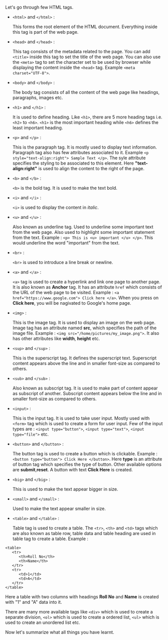 
Let's go through few HTML tags.

* `<html>` and `</html>` :

   This forms the root element of the HTML document. Everything inside this tag is part of the web page.

* `<head>` and `</head>` :

    This tag consists of the metadata related to the page. You can add `<title>` inside this tag to set the title of the web page. You can also use the `<meta>` tag to set the character set to be used by browser while displaying the content inside the `<head>` tag. Example `<meta charset="UTF-8">`.
    
* `<body>` and `</body>` :

   The body tag consists of all the content of the web page like headings, paragraphs, images etc. 
   
* `<h1>` and `</h1>` :

   It is used to define heading. Like `<h1>`, there are 5 more heading tags i.e. `<h2>` to `<h6>`. `<h1>` is the most important heading while `<h6>` defines the least important heading.
   
* `<p>` and `</p>` :

   This is the paragraph tag. It is mostly used to display text information. Paragraph tag also has few attributes associated to it. Example `<p style="text-align:right"> Sample Text </p>`. The syle attribute specifies the styling to be associated to this element. Here **"text-align:right"** is used to align the content to the right of the page.
   
* `<b>` and `</b>` :

   `<b>` is the bold tag. It is used to make the text bold.
   
* `<i>` and `</i>` :

   `<i>` is used to display the content in *italic*.
   
* `<u>` and `</u>` :

   Also known as underline tag. Used to underline some important text from the web page. Also used to highlight some important statement from the text. Example : `<p> This is <u> important </u> </p>`. This would underline the word "important" from the text.
   
* `<br>` :

   `<br>` is used to introduce a line break or newline.
   
* `<a>` and `</a>` :
   
   `<a>` tag is used to create a hyperlink and link one page to another page. It is also known as **Anchor** tag. It has an attribute `href` which consists of the URL of the web page to be visited. Example : `<a href="https://www.google.com"> Click here </a>`. When you press on **Click here**, you will be nagivated to Google's home page.

* `<img>` :

   This is the image tag. It is used to display an image on the web page. Image tag has an attribute named **src**, which specifies the path of the image file. Example : `<img src="/home/pictures/my_image.png">`. It also has other attributes like **width**, **height** etc.
   
* `<sup>` and `</sup>` :

   This is the superscript tag. It defines the superscript text. Superscript content appears above the line and in smaller font-size as compared to others.
   
* `<sub>` and `</sub>` :

   Also known as subscript tag. It is used to make part of content appear as subscript of another. Subscript content appears below the line and in smaller font-size as compared to others.
   
* `<input>` :

   This is the input tag. It is used to take user input. Mostly used with `<form>` tag which is used to create a form for user input. Few of the input types are : `<input type="button">`, `<input type="text">`, `<input type="file">` etc.
   
* `<button>` and `</button>` :

   The button tag is used to create a button which is clickable. Example : `<button type="button"> Click Here </button>`. Here **type** is an attribute of button tag which specifies the type of button. Other available options are **submit**,**reset**. A button with text **Click Here** is created.
   
* `<big>` and `</big>` :

   This is used to make the text appear bigger in size.
   
* `<small>` and `</small>` :

   Used to make the text appear smaller in size.
   
* `<table>` and `</table>` :

   Table tag is used to create a table. The `<tr>`, `<th>` and `<td>` tags which are also known as table row, table data and table heading are used in table tag to create a table. Example :
```
<table>
   <tr>
      <th>Roll No</th>
      <th>Name</th>
   </tr>
   <tr>
      <td>1</td>
      <td>A</td>
   </tr>
</table>
```
   Here a table with two columns with headings **Roll No** and **Name** is created with "1" and "A" data into it.

There are many more available tags like `<div>` which is used to create a separate division, `<ol>` which is used to create a ordered list, `<ul>` which is used to create an unordered list etc.

Now let's summarize what all things you have learnt.
